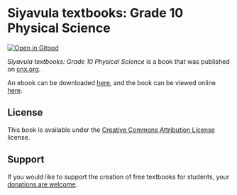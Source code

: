 # Siyavula textbooks: Grade 10 Physical Science

[![Open in Gitpod](https://gitpod.io/button/open-in-gitpod.svg)](https://gitpod.io/from-referrer/)

_Siyavula textbooks: Grade 10 Physical Science_ is a book that was published on [cnx.org](https://cnx.org/).

An ebook can be downloaded [here](https://github.com/cnx-user-books/cnxbook-siyavula-textbooks-grade-10-physical-science/releases/latest), and the book can be viewed online [here](https://github.com/cnx-user-books/cnxbook-siyavula-textbooks-grade-10-physical-science/releases/latest).

## License
This book is available under the [Creative Commons Attribution License](./LICENSE) license.

## Support
If you would like to support the creation of free textbooks for students, your [donations are welcome](https://riceconnect.rice.edu/donation/support-openstax-banner).
